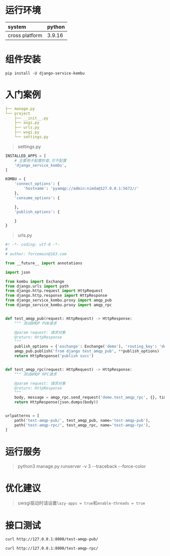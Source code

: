 # 运行环境

|system |python | 
|:------|:------|      
|cross platform |3.9.16|

# 组件安装

```shell
pip install -U django-service-kombu
```

# 入门案例

```yaml
├── manage.py
└── project
    ├── __init__.py
    ├── asgi.py
    ├── urls.py
    ├── wsgi.py
    └── settings.py
```

> settings.py

```python
INSTALLED_APPS = [
    # 主要用于配置检查,可不配置
    'django_service_kombu',
]

KOMBU = {
    'connect_options': {
        'hostname': 'pyamqp://admin:nimda@127.0.0.1:5672//'
    },
    'consume_options': {

    },
    'publish_options': {

    }
}
```

> urls.py

```python
#! -*- coding: utf-8 -*-
#
# author: forcemain@163.com

from __future__ import annotations

import json

from kombu import Exchange
from django.urls import path
from django.http.request import HttpRequest
from django.http.response import HttpResponse
from django_service_kombu.proxy import amqp_pub
from django_service_kombu.proxy import amqp_rpc


def test_amqp_pub(request: HttpRequest) -> HttpResponse:
    """ 测试AMQP PUB请求

    @param request: 请求对象
    @return: HttpResponse
    """
    publish_options = {'exchange': Exchange('demo'), 'routing_key': 'demo.test_amqp_rpc'}
    amqp_pub.publish('from django test_amqp_pub', **publish_options)
    return HttpResponse('publish succ')


def test_amqp_rpc(request: HttpRequest) -> HttpResponse:
    """ 测试AMQP RPC请求

    @param request: 请求对象
    @return: HttpResponse
    """
    body, message = amqp_rpc.send_request('demo.test_amqp_rpc', {}, timeout=1).result
    return HttpResponse(json.dumps(body))


urlpatterns = [
    path('test-amqp-pub/', test_amqp_pub, name='test-amqp-pub'),
    path('test-amqp-rpc/', test_amqp_rpc, name='test-amqp-rpc'),
]
```

# 运行服务

> python3 manage.py runserver -v 3 --traceback --force-color

# 优化建议

> uwsgi驱动时请设置`lazy-apps = true`和`enable-threads = true`

# 接口测试

```bash
curl http://127.0.0.1:8000/test-amqp-pub/

curl http://127.0.0.1:8000/test-amqp-rpc/
```
